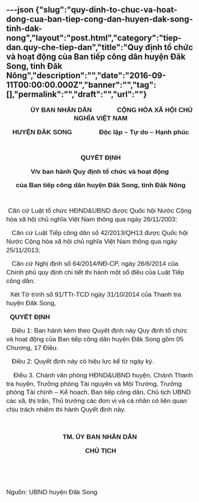 ---json
{"slug":"quy-dinh-to-chuc-va-hoat-dong-cua-ban-tiep-cong-dan-huyen-dak-song-tinh-dak-nong","layout":"post.html","category":"tiep-dan.quy-che-tiep-dan","title":"Quy định tổ chức và hoạt động của Ban tiếp công dân huyện Đăk Song, tỉnh Đăk Nông","description":"","date":"2016-09-11T00:00:00.000Z","banner":"","tag":[],"permalink":"","draft":"","url":""}
---
<p class="MsoNormal" style="text-align: center; margin-top: 4pt;"><font face="Arial"><span style="font-size: 17.3333px; line-height: 22.6667px;"><b>&nbsp; &nbsp; &nbsp; &nbsp; &nbsp; &nbsp; ỦY BAN NHÂN DÂN<span class="Apple-tab-span" style="white-space:pre">		</span>&nbsp; &nbsp; &nbsp; &nbsp;&nbsp;CỘNG HÒA XÃ HỘI CHỦ NGHĨA VIỆT NAM</b></span></font></p><p class="MsoNormal" style="text-align: center; margin-top: 4pt;"><b><span style="font-size: 17.3333px; line-height: 22.6667px; font-family: Arial;">HUYỆN ĐĂK SONG</span><span class="Apple-tab-span" style="font-size: 17.3333px; line-height: 22.6667px; font-family: Arial; white-space: pre;">			</span><span style="font-size: 17.3333px; line-height: 22.6667px; font-family: Arial;"> &nbsp; &nbsp; &nbsp;Độc lập – Tự do – Hạnh phúc</span></b><br></p><p class="MsoNormal" style="margin-top: 4pt;"><br></p><p class="MsoNormal" style="text-align: center; margin-top: 4pt;"><font face="Arial"><span style="font-size: 17.3333px; line-height: 22.6667px;"><b>QUYẾT ĐỊNH</b></span></font></p><p class="MsoNormal" style="text-align: center; margin-top: 4pt;"><font face="Arial"><span style="font-size: 17.3333px; line-height: 22.6667px;"><b>V/v ban hành Quy định tổ chức và hoạt động&nbsp;</b></span></font></p><p class="MsoNormal" style="text-align: center; margin-top: 4pt;"><font face="Arial"><span style="font-size: 17.3333px; line-height: 22.6667px;"><b>của Ban tiếp công dân huyện Đăk Song, tỉnh Đăk Nông</b></span></font></p><p class="MsoNormal" style="margin-top: 4pt;"><br></p><p class="MsoNormal" style="margin-top: 4pt;"><font face="Arial"><span style="font-size: 17.3333px; line-height: 22.6667px;"><span class="Apple-tab-span" style="white-space:pre">	</span>Căn cứ Luật tổ chức HĐND&amp;UBND được Quốc hội Nước Cộng hòa xã hội chủ nghĩa Việt Nam thông qua ngày 26/11/2003;</span></font></p><p class="MsoNormal" style="margin-top: 4pt;"><font face="Arial"><span style="font-size: 17.3333px; line-height: 22.6667px;"><span class="Apple-tab-span" style="white-space:pre">	</span>Căn cứ Luật Tiếp công dân số 42/2013/QH13 được Quốc hội Nước Cộng hòa xã hội chủ nghĩa Việt Nam thông qua ngày 25/11/2013;</span></font></p><p class="MsoNormal" style="margin-top: 4pt;"><font face="Arial"><span style="font-size: 17.3333px; line-height: 22.6667px;"><span class="Apple-tab-span" style="white-space:pre">	</span>Căn cứ Nghị định số 64/2014/NĐ-CP, ngày 26/6/2014 của Chính phủ quy định chi tiết thi hành một số điều của Luật Tiếp công dân;</span></font></p><p class="MsoNormal" style="margin-top: 4pt;"><span class="Apple-tab-span" style="font-family: Arial; font-size: 17.3333px; line-height: 22.6667px; white-space: pre;">	</span><font face="Arial"><span style="font-size: 17.3333px; line-height: 22.6667px;">Xét Tờ trình số 91/TTr-TCD ngày 31/10/2014 của Thanh tra huyện Đăk Song,</span></font></p><p class="MsoNormal" style="margin-top: 4pt;"><b><span class="Apple-tab-span" style="font-family: Arial; font-size: 17.3333px; line-height: 22.6667px; white-space: pre;">	</span><font face="Arial"><span style="font-size: 17.3333px; line-height: 22.6667px;">QUYẾT ĐỊNH</span></font></b></p><p class="MsoNormal" style="margin-top: 4pt;"><span class="Apple-tab-span" style="font-family: Arial; font-size: 17.3333px; line-height: 22.6667px; white-space: pre;">	</span><font face="Arial"><span style="font-size: 17.3333px; line-height: 22.6667px;">Điều 1: Ban hành kèm theo Quyết định này Quy định tổ chức và hoạt động của Ban tiếp công dân huyện Đăk Song gồm 05 Chương, 17 Điều.</span></font></p><p class="MsoNormal" style="margin-top: 4pt;"><font face="Arial"><span style="font-size: 17.3333px; line-height: 22.6667px;"><span class="Apple-tab-span" style="white-space:pre">	</span>Điều 2: Quyết định này có hiệu lực kể từ ngày ký.</span></font></p><p class="MsoNormal" style="margin-top: 4pt;"><font face="Arial"><span style="font-size: 17.3333px; line-height: 22.6667px;"><span class="Apple-tab-span" style="white-space:pre">	</span>Điều 3. Chánh văn phòng HĐND&amp;UBND huyện, Chánh Thanh tra huyện, Trưởng phòng Tài nguyên và Môi Trường, Trưởng phòng Tài chính – Kế hoạch, Ban tiếp công dân, Chủ tịch UBND các xã, thị trấn, Thủ trưởng các đơn vị và cá nhân có liên quan chịu trách nhiệm thi hành Quyết định này.</span></font></p><p class="MsoNormal" style="margin-top: 4pt;"><font face="Arial"><span style="font-size: 17.3333px; line-height: 22.6667px;"><br></span></font></p><p class="MsoNormal" style="text-align: center; margin-top: 4pt;"><font face="Arial"><span style="font-size: 17.3333px; line-height: 22.6667px;"><b>TM. ỦY BAN NHÂN DÂN&nbsp;</b></span></font></p><p class="MsoNormal" style="text-align: center; margin-top: 4pt;"><font face="Arial"><span style="font-size: 17.3333px; line-height: 22.6667px;"><b>CHỦ TỊCH</b></span></font></p><p class="MsoNormal" style="margin-top: 4pt;"><font face="Arial"><span style="font-size: 17.3333px; line-height: 22.6667px;"><br></span></font></p><p class="MsoNormal" style="margin-top: 4pt;"><font face="Arial"><span style="font-size: 17.3333px; line-height: 22.6667px;"><br></span></font></p><p class="MsoNormal" style="margin-top: 4pt;"><font face="Arial"><span style="font-size: 17.3333px; line-height: 22.6667px;">Nguồn: UBND huyện Đăk Song</span></font></p>